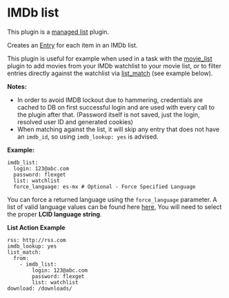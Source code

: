 # IMDb list
This plugin is a [managed list](/Plugins/List) plugin.

Creates an [Entry](/Entry) for each item in an IMDb list.

This plugin is useful for example when used in a task with the [movie_list](/Plugins/List/movie_list) plugin to add movies from your IMDb watchlist to your movie list, or to filter entries directly against the watchlist via [list_match](/Plugins/List/list_match) (see example below).

**Notes:** 

 * In order to avoid IMDB lockout due to hammering, credentials are cached to DB on first successful login and are used with every call to the plugin after that. (Password itself is not saved, just the login, resolved user ID and generated cookies)
 * When matching against the list, it will skip any entry that does not have an `imdb_id`, so using `imdb_lookup: yes` is advised.

**Example:**

```
imdb_list:
  login: 123@abc.com
  password: flexget
  list: watchlist
  force_language: es-mx # Optional - Force Specified Language
```

You can force a returned language using the `force_language` parameter. A list of valid language values can be found here [here](http://www.science.co.il/Language/Locale-codes.asp), You will need to select the proper **LCID language string**.


**List Action Example**
```
rss: http://rss.com
imdb_lookup: yes
list_match:
  from:
    - imdb_list:
        login: 123@abc.com
        password: flexget
        list: watchlist
download: /downloads/
```
